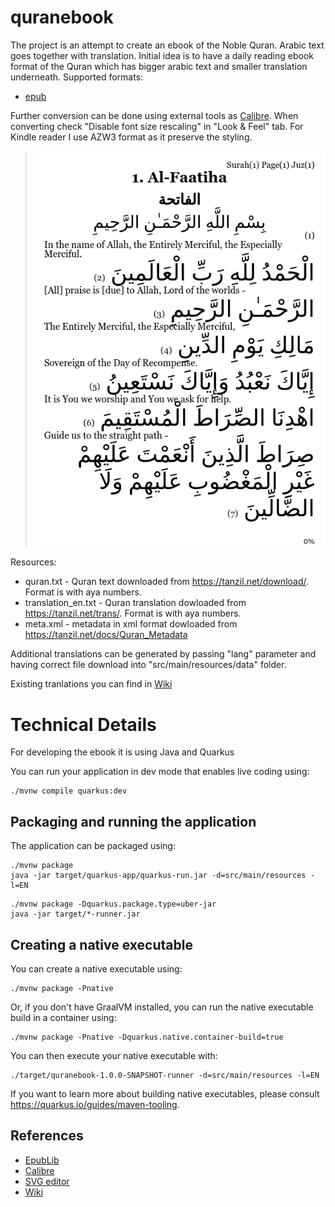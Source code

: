 # quranebook

The project is an attempt to create an ebook of the Noble Quran. Arabic text goes together with translation. 
Initial idea is to have a daily reading ebook format of the Quran which has bigger arabic text and smaller translation underneath.
Supported formats:
 - [epub](https://github.com/hamdido/quranebook/wiki)

Further conversion can be done using external tools as [Calibre](https://calibre-ebook.com/). When converting check "Disable font size rescaling" in "Look & Feel" tab.
For Kindle reader I use AZW3 format as it preserve the styling.

> ![Example page](./docs/example_page.png)
 
Resources:
- quran.txt - Quran text downloaded from https://tanzil.net/download/. Format is with aya numbers.
- translation_en.txt - Quran translation dowloaded from https://tanzil.net/trans/. Format is with aya numbers.  
- meta.xml - metadata in xml format dowloaded from https://tanzil.net/docs/Quran_Metadata

Additional translations can be generated by passing "lang" parameter and having correct file download into "src/main/resources/data" folder.  

Existing tranlations you can find in [Wiki](https://github.com/hamdido/quranebook/wiki)

# Technical Details
For developing the ebook it is using Java and Quarkus

You can run your application in dev mode that enables live coding using:
```shell script
./mvnw compile quarkus:dev
```

## Packaging and running the application

The application can be packaged using:
```shell script
./mvnw package
java -jar target/quarkus-app/quarkus-run.jar -d=src/main/resources -l=EN
```

```shell script
./mvnw package -Dquarkus.package.type=uber-jar
java -jar target/*-runner.jar
```

## Creating a native executable

You can create a native executable using: 
```shell script
./mvnw package -Pnative
```

Or, if you don't have GraalVM installed, you can run the native executable build in a container using: 
```shell script
./mvnw package -Pnative -Dquarkus.native.container-build=true
```

You can then execute your native executable with:
```
./target/quranebook-1.0.0-SNAPSHOT-runner -d=src/main/resources -l=EN
``` 

If you want to learn more about building native executables, please consult https://quarkus.io/guides/maven-tooling.

## References
 - [EpubLib](https://github.com/psiegman/epublib)
 - [Calibre](https://calibre-ebook.com/)
 - [SVG editor](https://editor.method.ac/)
 - [Wiki](https://github.com/hamdido/quranebook/wiki)